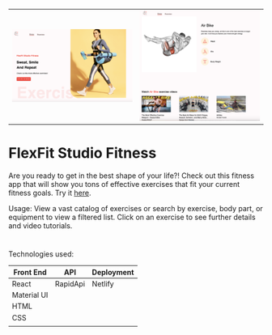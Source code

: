 <table>
  <tr>
    <td>
      <img src="./public/flexfit-herobanner.png" alt="Image 1" />
    </td>
    <td>
      <img src="./public/flexfit-exercise-detail.png" alt="Image 2" />
    </td>
  </tr>
</table>

# FlexFit Studio Fitness

Are you ready to get in the best shape of your life?!
Check out this fitness app that will show you tons of effective exercises that fit your current fitness goals. Try it [here](https://flexfitstudiofitness.netlify.app/).

Usage: View a vast catalog of exercises or search by exercise, body part, or equipment to view a filtered list. Click on an exercise to see further details and video tutorials.

#

Technologies used:

<table>
      <thead>
        <tr>
          <th>Front End</th>
          <th>API</th>
          <th>Deployment</th>
        </tr>
      </thead>
      <tbody>
        <tr>
          <td>React</td>
          <td>RapidApi</td>
          <td>Netlify</td>
        </tr>
        <tr>
          <td>Material UI</td>
          <td></td>
        </tr>
        <tr>
          <td>HTML</td>
          <td></td>
          <td></td>
        </tr>
        <tr>
          <td>CSS</td>
          <td></td>
          <td></td>
        </tr>
         <tr>
          <td></td>
          <td></td>
          <td></td>
        </tr>
      </tbody>
  </table>
